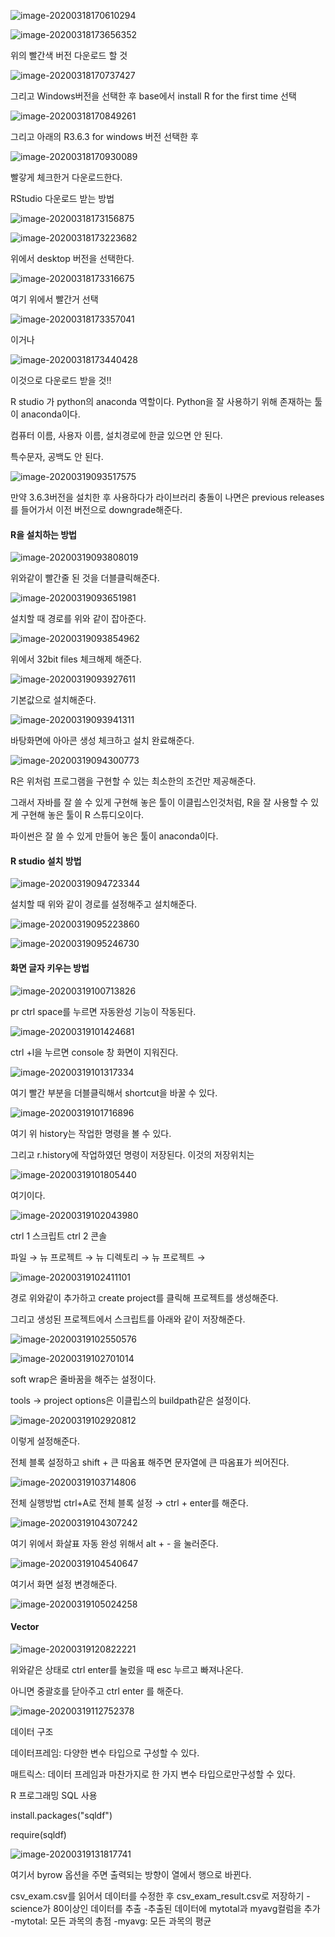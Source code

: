 



![image-20200318170610294](images/image-20200318170610294.png)



![image-20200318173656352](images/image-20200318173656352.png)

위의 빨간색 버전 다운로드 할 것

![image-20200318170737427](images/image-20200318170737427.png)

그리고 Windows버전을 선택한 후 base에서 install R for the first time 선택

![image-20200318170849261](images/image-20200318170849261.png)

그리고 아래의 R3.6.3 for windows 버전 선택한 후 

![image-20200318170930089](images/image-20200318170930089.png)

빨갛게 체크한거 다운로드한다.



RStudio 다운로드 받는 방법









![image-20200318173156875](images/image-20200318173156875.png)



![image-20200318173223682](images/image-20200318173223682.png)

위에서 desktop 버전을 선택한다.

![image-20200318173316675](images/image-20200318173316675.png)

여기 위에서 빨간거 선택

![image-20200318173357041](images/image-20200318173357041.png)

이거나

![image-20200318173440428](images/image-20200318173440428.png)

이것으로 다운로드 받을 것!!

R studio 가 python의 anaconda 역할이다. Python을 잘 사용하기 위해 존재하는 툴이 anaconda이다.



컴퓨터 이름, 사용자 이름, 설치경로에 한글 있으면 안 된다.

특수문자, 공백도 안 된다.



![image-20200319093517575](images/image-20200319093517575.png)

만약 3.6.3버전을 설치한 후 사용하다가 라이브러리 충돌이 나면은 previous releases를 들어가서 이전 버전으로 downgrade해준다.





#### R을 설치하는 방법

![image-20200319093808019](images/image-20200319093808019.png)

위와같이 빨간줄 된 것을 더블클릭해준다.



![image-20200319093651981](images/image-20200319093651981.png)

설치할 때 경로를 위와 같이 잡아준다.

![image-20200319093854962](images/image-20200319093854962.png)

위에서 32bit files 체크해제 해준다.

![image-20200319093927611](images/image-20200319093927611.png)

기본값으로 설치해준다.

![image-20200319093941311](images/image-20200319093941311.png)

바탕화면에 아아콘 생성 체크하고 설치 완료해준다.



![image-20200319094300773](images/image-20200319094300773.png)

R은 위처럼 프로그램을 구현할 수 있는 최소한의 조건만 제공해준다.

그래서 자바를 잘 쓸 수 있게 구현해 놓은 툴이 이클립스인것처럼, R을 잘 사용할 수 있게 구현해 놓은 툴이 R 스튜디오이다.

파이썬은 잘 쓸 수 있게 만들어 놓은 툴이 anaconda이다.

#### R studio 설치 방법

![image-20200319094723344](images/image-20200319094723344.png)



설치할 때 위와 같이 경로를 설정해주고 설치해준다.

![image-20200319095223860](images/image-20200319095223860.png)







![image-20200319095246730](images/image-20200319095246730.png)



#### 화면 글자 키우는 방법

![image-20200319100713826](images/image-20200319100713826.png)

pr ctrl space를 누르면 자동완성 기능이 작동된다.





![image-20200319101424681](images/image-20200319101424681.png)

ctrl +l을 누르면 console 창 화면이 지워진다.

![image-20200319101317334](images/image-20200319101317334.png)

여기 빨간 부분을 더블클릭해서 shortcut을 바꿀 수 있다.

![image-20200319101716896](images/image-20200319101716896.png)

여기 위 history는 작업한 명령을 볼 수 있다.

그리고 r.history에 작업하였던 명령이 저장된다. 이것의 저장위치는 

![image-20200319101805440](images/image-20200319101805440.png)

여기이다.

![image-20200319102043980](images/image-20200319102043980.png)

ctrl 1 스크립트 ctrl 2 콘솔

파일 → 뉴 프로젝트 → 뉴 디렉토리 → 뉴 프로젝트 → 

![image-20200319102411101](images/image-20200319102411101.png)

경로 위와같이 추가하고 create project를 클릭해 프로젝트를 생성해준다.



그리고 생성된 프로젝트에서 스크립트를 아래와 같이 저장해준다.

![image-20200319102550576](images/image-20200319102550576.png)

 

![image-20200319102701014](images/image-20200319102701014.png)

soft wrap은 줄바꿈을 해주는 설정이다.





tools → project options은 이클립스의 buildpath같은 설정이다.



![image-20200319102920812](images/image-20200319102920812.png)

이렇게 설정해준다.

전체 블록 설정하고 shift + 큰 따옴표 해주면 문자열에 큰 따옴표가 씌어진다.

![image-20200319103714806](images/image-20200319103714806.png)



전체 실행방법 ctrl+A로 전체 블록 설정  → ctrl + enter를 해준다.

![image-20200319104307242](images/image-20200319104307242.png)

여기 위에서 화살표 자동 완성 위해서 alt + - 을 눌러준다.

![image-20200319104540647](images/image-20200319104540647.png)

여기서 화면 설정 변경해준다.

 

![image-20200319105024258](images/image-20200319105024258.png)

#### Vector



![image-20200319120822221](images/image-20200319120822221.png)

위와같은 상태로 ctrl enter를 눌렀을 때 esc 누르고 빠져나온다.

아니면 중괄호를 닫아주고  ctrl enter 를 해준다. 

![image-20200319112752378](images/image-20200319112752378.png)

데이터 구조

데이터프레임: 다양한 변수 타입으로 구성할 수 있다.

매트릭스: 데이터 프레임과 마찬가지로 한 가지 변수 타입으로만구성할 수 있다.

R 프로그래밍 SQL 사용

install.packages("sqldf")

require(sqldf)

![image-20200319131817741](images/image-20200319131817741.png)

여기서 byrow 옵션을 주면 출력되는 방향이 열에서 행으로 바뀐다.

csv_exam.csv를 읽어서 데이터를 수정한 후
csv_exam_result.csv로 저장하기
-science가 80이상인 데이터를 추출
-추출된 데이터에 mytotal과 myavg컬럼을 추가
-mytotal: 모든 과목의 총점
-myavg: 모든 과목의 평균





